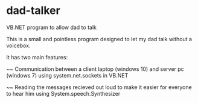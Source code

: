 # dad-talker
VB.NET program to allow dad to talk



This is a small and pointless program designed to let my dad talk without a voicebox. 


It has two main features: 

~~ Communication between a client laptop (windows 10) and server pc (windows 7) using system.net.sockets in VB.NET

~~ Reading the messages recieved out loud to make it easier for everyone to hear him using System.speech.Synthesizer
